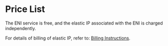 # Price List

The ENI service is free, and the elastic IP associated with the ENI is charged independently.

For details of billing of elastic IP, refer to: [Billing Instructions](../../Elastic-IP/Pricing/Billing-Overview.md).
